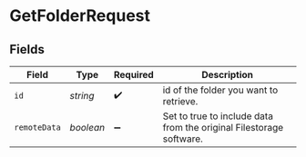 # GetFolderRequest


## Fields

| Field                                                               | Type                                                                | Required                                                            | Description                                                         |
| ------------------------------------------------------------------- | ------------------------------------------------------------------- | ------------------------------------------------------------------- | ------------------------------------------------------------------- |
| `id`                                                                | *string*                                                            | :heavy_check_mark:                                                  | id of the folder you want to retrieve.                              |
| `remoteData`                                                        | *boolean*                                                           | :heavy_minus_sign:                                                  | Set to true to include data from the original Filestorage software. |